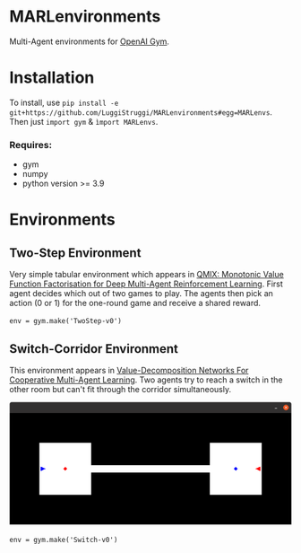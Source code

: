 # MARLenvironments
Multi-Agent environments for [OpenAI Gym](https://github.com/openai/gym).

# Installation
To install, use `pip install -e git+https://github.com/LuggiStruggi/MARLenvironments#egg=MARLenvs`.
Then just `import gym` & `ìmport MARLenvs`.

### Requires:
  - gym
  - numpy
  - python version >= 3.9

# Environments

## Two-Step Environment
Very simple tabular environment which appears in [QMIX: Monotonic Value Function Factorisation for Deep Multi-Agent Reinforcement Learning](https://arxiv.org/abs/1803.11485). First agent decides which out of two games to play. The agents then pick an action (0 or 1) for the one-round game and receive a shared reward.

`env = gym.make('TwoStep-v0')`

## Switch-Corridor Environment
This environment appears in [Value-Decomposition Networks For Cooperative
Multi-Agent Learning](https://arxiv.org/pdf/1706.05296.pdf). Two agents try to reach a switch in the other room but can't fit through the corridor simultaneously.

<p align="left">
  <img src="readme_images/switch_env.png" width="700" title="Switch-Corridor Environment">
</p>

`env = gym.make('Switch-v0')`

